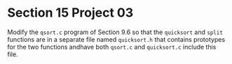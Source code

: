 # Section 15 Project 03

Modify the `qsort.c` program of Section 9.6 so that the `quicksort` and `split` functions are in a separate file named `quicksort.h` that contains prototypes for the two functions andhave both `qsort.c` and `quicksort.c` include this file.

